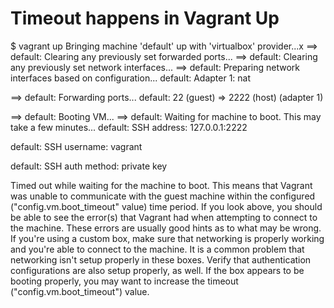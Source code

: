 
# Timeout happens in Vagrant Up

$ vagrant up
Bringing machine 'default' up with 'virtualbox' provider...x
==> default: Clearing any previously set forwarded ports...
==> default: Clearing any previously set network interfaces...
==> default: Preparing network interfaces based on configuration...
default: Adapter 1: nat

==> default: Forwarding ports...
default: 22 (guest) => 2222 (host) (adapter 1)

==> default: Booting VM...
==> default: Waiting for machine to boot. This may take a few minutes...
default: SSH address: 127.0.0.1:2222

default: SSH username: vagrant

default: SSH auth method: private key

Timed out while waiting for the machine to boot. This means that
Vagrant was unable to communicate with the guest machine within
the configured ("config.vm.boot_timeout" value) time period.
If you look above, you should be able to see the error(s) that
Vagrant had when attempting to connect to the machine. These errors
are usually good hints as to what may be wrong.
If you're using a custom box, make sure that networking is properly
working and you're able to connect to the machine. It is a common
problem that networking isn't setup properly in these boxes.
Verify that authentication configurations are also setup properly,
as well.
If the box appears to be booting properly, you may want to increase
the timeout ("config.vm.boot_timeout") value.

        